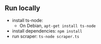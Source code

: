 ## Run locally

 - install ts-node:
   - On Debian, ```apt-get install ts-node```
 - install dependencies: ```npm install```
 - run scraper: ```ts-node scraper.ts```

